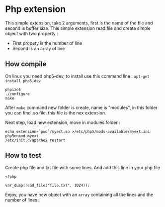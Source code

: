# Php extension

This simple extension, take 2 arguments, first is the name of the file and second is buffer size.
This simple extension read file and create simple object with two property :
- First propety is the number of line
- Second is an array of line

## How compile

On linux you need php5-dev, to install use this command line : `apt-get install php5-dev`
```
phpize5
./configure
make
```

After `make` command new folder is create, name is "modules", in this folder you can find .so file, this file is the nex extension.

Next step, load new extension, move in modules folder :
```
echo extension=`pwd`/myext.so >/etc/php5/mods-available/myext.ini
php5enmod myext
/etc/init.d/apache2 restart
```

## How to test

Create php file and txt file with some lines. And add this line in your php file
```
<?php

var_dump(read_file("file.txt", 1024));
```

Enjoy, you have new object with an `array` containing all the lines and the number of lines !


